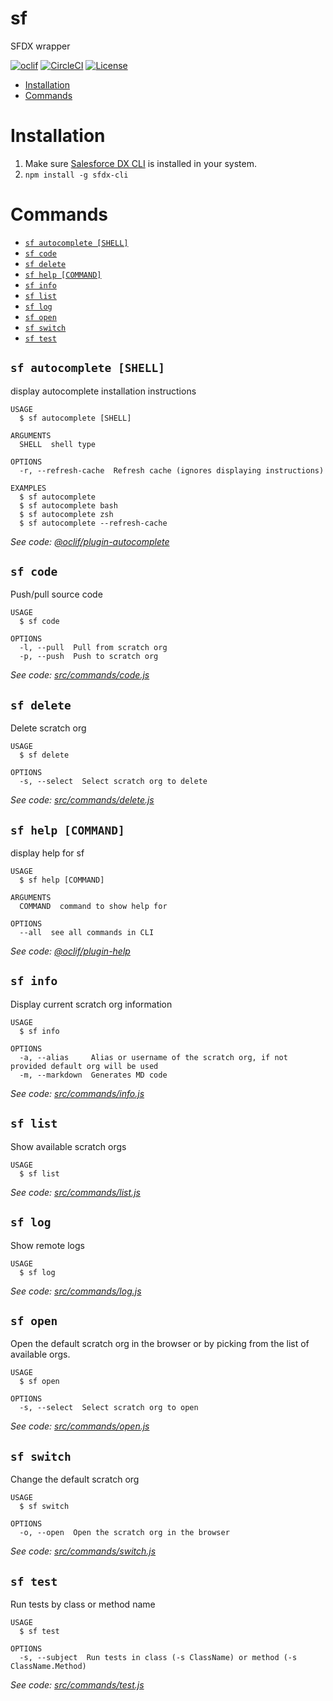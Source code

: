 sf
==

SFDX wrapper

<!-- [![Version](https://img.shields.io/npm/v/sf.svg)](https://npmjs.org/package/sf) -->
[![oclif](https://img.shields.io/badge/cli-oclif-brightgreen.svg)](https://oclif.io)
[![CircleCI](https://circleci.com/gh/matiasdelgado/sf-cli/tree/master.svg?style=shield)](https://circleci.com/gh/matiasdelgado/sf-cli/tree/master)
[![License](https://img.shields.io/npm/l/sf.svg)](https://github.com/matiasdelgado/sf-cli/blob/master/LICENSE)

<!-- toc -->
* [Installation](#installation)
* [Commands](#commands)
<!-- tocstop -->

# Installation
1. Make sure [Salesforce DX CLI](https://developer.salesforce.com/tools/sfdxcli) is installed in your system.
2. `npm install -g sfdx-cli`

# Commands
<!-- commands -->
* [`sf autocomplete [SHELL]`](#sf-autocomplete-shell)
* [`sf code`](#sf-code)
* [`sf delete`](#sf-delete)
* [`sf help [COMMAND]`](#sf-help-command)
* [`sf info`](#sf-info)
* [`sf list`](#sf-list)
* [`sf log`](#sf-log)
* [`sf open`](#sf-open)
* [`sf switch`](#sf-switch)
* [`sf test`](#sf-test)

## `sf autocomplete [SHELL]`

display autocomplete installation instructions

```
USAGE
  $ sf autocomplete [SHELL]

ARGUMENTS
  SHELL  shell type

OPTIONS
  -r, --refresh-cache  Refresh cache (ignores displaying instructions)

EXAMPLES
  $ sf autocomplete
  $ sf autocomplete bash
  $ sf autocomplete zsh
  $ sf autocomplete --refresh-cache
```

_See code: [@oclif/plugin-autocomplete](https://github.com/oclif/plugin-autocomplete/blob/v0.1.5/src/commands/autocomplete/index.ts)_

## `sf code`

Push/pull source code

```
USAGE
  $ sf code

OPTIONS
  -l, --pull  Pull from scratch org
  -p, --push  Push to scratch org
```

_See code: [src/commands/code.js](https://github.com/matiasdelgado/sf-cli/blob/v0.1.0/src/commands/code.js)_

## `sf delete`

Delete scratch org

```
USAGE
  $ sf delete

OPTIONS
  -s, --select  Select scratch org to delete
```

_See code: [src/commands/delete.js](https://github.com/matiasdelgado/sf-cli/blob/v0.1.0/src/commands/delete.js)_

## `sf help [COMMAND]`

display help for sf

```
USAGE
  $ sf help [COMMAND]

ARGUMENTS
  COMMAND  command to show help for

OPTIONS
  --all  see all commands in CLI
```

_See code: [@oclif/plugin-help](https://github.com/oclif/plugin-help/blob/v2.2.3/src/commands/help.ts)_

## `sf info`

Display current scratch org information

```
USAGE
  $ sf info

OPTIONS
  -a, --alias     Alias or username of the scratch org, if not provided default org will be used
  -m, --markdown  Generates MD code
```

_See code: [src/commands/info.js](https://github.com/matiasdelgado/sf-cli/blob/v0.1.0/src/commands/info.js)_

## `sf list`

Show available scratch orgs

```
USAGE
  $ sf list

```

_See code: [src/commands/list.js](https://github.com/matiasdelgado/sf-cli/blob/v0.1.0/src/commands/list.js)_

## `sf log`

Show remote logs

```
USAGE
  $ sf log
```

_See code: [src/commands/log.js](https://github.com/matiasdelgado/sf-cli/blob/v0.1.0/src/commands/log.js)_

## `sf open`

Open the default scratch org in the browser or by picking from the list of available orgs.

```
USAGE
  $ sf open

OPTIONS
  -s, --select  Select scratch org to open
```

_See code: [src/commands/open.js](https://github.com/matiasdelgado/sf-cli/blob/v0.1.0/src/commands/open.js)_

## `sf switch`

Change the default scratch org

```
USAGE
  $ sf switch

OPTIONS
  -o, --open  Open the scratch org in the browser
```

_See code: [src/commands/switch.js](https://github.com/matiasdelgado/sf-cli/blob/v0.1.0/src/commands/switch.js)_

## `sf test`

Run tests by class or method name

```
USAGE
  $ sf test

OPTIONS
  -s, --subject  Run tests in class (-s ClassName) or method (-s ClassName.Method)
```

_See code: [src/commands/test.js](https://github.com/matiasdelgado/sf-cli/blob/v0.1.0/src/commands/test.js)_
<!-- commandsstop -->
